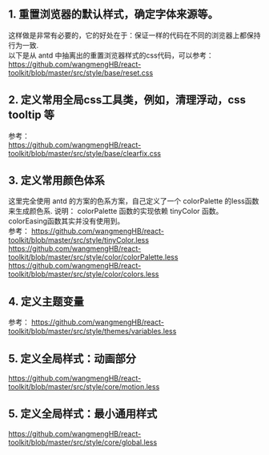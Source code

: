

## 1. 重置浏览器的默认样式，确定字体来源等。  
这样做是非常有必要的，它的好处在于：保证一样的代码在不同的浏览器上都保持行为一致.  
以下是从 antd 中抽离出的重置浏览器样式的css代码，可以参考：https://github.com/wangmengHB/react-toolkit/blob/master/src/style/base/reset.css

## 2. 定义常用全局css工具类，例如，清理浮动，css tooltip 等
参考：  
https://github.com/wangmengHB/react-toolkit/blob/master/src/style/base/clearfix.css

## 3. 定义常用颜色体系
这里完全使用 antd 的方案的色系方案，自己定义了一个 colorPalette 的less函数来生成颜色系. 
说明： colorPalette 函数的实现依赖 tinyColor 函数。colorEasing函数其实并没有使用到。  
参考：
https://github.com/wangmengHB/react-toolkit/blob/master/src/style/tinyColor.less
https://github.com/wangmengHB/react-toolkit/blob/master/src/style/color/colorPalette.less
https://github.com/wangmengHB/react-toolkit/blob/master/src/style/color/colors.less

## 4. 定义主题变量 
参考：
https://github.com/wangmengHB/react-toolkit/blob/master/src/style/themes/variables.less


## 5. 定义全局样式：动画部分
https://github.com/wangmengHB/react-toolkit/blob/master/src/style/core/motion.less

## 5. 定义全局样式：最小通用样式
https://github.com/wangmengHB/react-toolkit/blob/master/src/style/core/global.less